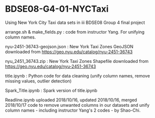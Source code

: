 # BDSE08-G4-01-NYCTaxi
Using New York City Taxi data sets in iii BDSE08 Group 4 final project

arrange.sh & make_fields.py : code from instructor Yang.  For unifying column names.

nyu-2451-36743-geojson.json : New York Taxi Zones GeoJSON downloaded from https://geo.nyu.edu/catalog/nyu-2451-36743

nyu_2451_36743.zip : New York Taxi Zones Shapefile downloaded from https://geo.nyu.edu/catalog/nyu-2451-36743

title.ipynb : Python code for data cleaning (unify column names, remove missing values, outlier detection)

Spark_Title.ipynb : Spark version of title.ipynb

Readline.ipynb
  uploaded 2018/10/16, updated 2018/10/16, merged 2018/10/17
  code to remove unwanted columns in our datasets and unify column names - including instructor Yang's 2 codes - by Shao-Chi.
